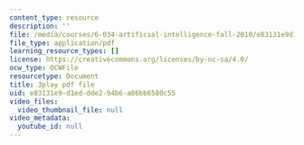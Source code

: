 ```yaml
---
content_type: resource
description: ''
file: /media/courses/6-034-artificial-intelligence-fall-2010/e83131e9d1eddde294b6a86bb6580c55_hM2EAvMkhtk.pdf
file_type: application/pdf
learning_resource_types: []
license: https://creativecommons.org/licenses/by-nc-sa/4.0/
ocw_type: OCWFile
resourcetype: Document
title: 3play pdf file
uid: e83131e9-d1ed-dde2-94b6-a86bb6580c55
video_files:
  video_thumbnail_file: null
video_metadata:
  youtube_id: null
---
```

